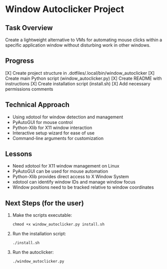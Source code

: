# Window Autoclicker Project

## Task Overview
Create a lightweight alternative to VMs for automating mouse clicks within a specific application window without disturbing work in other windows.

## Progress
[X] Create project structure in .dotfiles/.local/bin/window_autoclicker
[X] Create main Python script (window_autoclicker.py)
[X] Create README with instructions
[X] Create installation script (install.sh)
[X] Add necessary permissions comments

## Technical Approach
- Using xdotool for window detection and management
- PyAutoGUI for mouse control
- Python-Xlib for X11 window interaction
- Interactive setup wizard for ease of use
- Command-line arguments for customization

## Lessons
- Need xdotool for X11 window management on Linux
- PyAutoGUI can be used for mouse automation
- Python-Xlib provides direct access to X Window System
- xdotool can identify window IDs and manage window focus
- Window positions need to be tracked relative to window coordinates

## Next Steps (for the user)
1. Make the scripts executable: 
   ```
   chmod +x window_autoclicker.py install.sh
   ```
2. Run the installation script:
   ```
   ./install.sh
   ```
3. Run the autoclicker:
   ```
   ./window_autoclicker.py
   ```